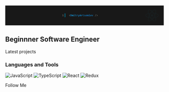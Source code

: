 [![Header](https://github.com/dArtsemyev/dArtsemyev/blob/main/assets/header.png)](https://www.linkedin.com/in/dmitry-artsemyev/)

## Beginnner Software Engineer

Latest projects

### Languages and Tools
![JavaScript](https://img.shields.io/badge/-JavaScript-181F20?style=flat&logo=JavaScript&logoColor=red)
![TypeScript](https://img.shields.io/badge/-TypeScript-181F20?style=flat&logo=TypeScript&logoColor=3179C7)
![React](https://img.shields.io/badge/-React-181F20?style=flat&logo=react&logoColor=3179C7)
![Redux](https://img.shields.io/badge/-Redux-181F20?style=flat&logo=Redux&logoColor=green)

Follow Me